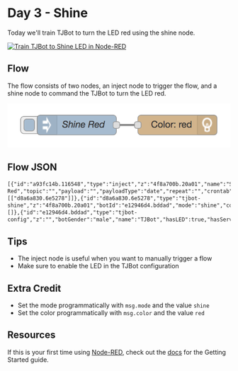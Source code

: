 # Day 3 - Shine

Today we'll train TJBot to turn the LED red using the shine node.

[![Train TJBot to Shine LED in Node-RED](http://img.youtube.com/vi/8htZriltJucE/0.jpg)](https://www.youtube.com/watch?v=8htZriltJuc&index=6&list=PLddOPkVMz1dtN3I_4JKava4GBLLXuUevV "Train TJBot to Shine LED in Node-RED")

## Flow

The flow consists of two nodes, an inject node to trigger the flow, and a shine node to command the TJBot to turn the LED red.

![Shine Flow](assets/flow.png)

## Flow JSON
```
[{"id":"a93fc14b.116548","type":"inject","z":"4f8a700b.20a01","name":"Shine Red","topic":"","payload":"","payloadType":"date","repeat":"","crontab":"","once":false,"x":200,"y":200,"wires":[["d8a6a830.6e5278"]]},{"id":"d8a6a830.6e5278","type":"tjbot-shine","z":"4f8a700b.20a01","botId":"e12946d4.bddad","mode":"shine","color":"red","duration":"","name":"","x":352.5,"y":200,"wires":[]},{"id":"e12946d4.bddad","type":"tjbot-config","z":"","botGender":"male","name":"TJBot","hasLED":true,"hasServo":false}]
```

## Tips

* The inject node is useful when you want to manually trigger a flow
* Make sure to enable the LED in the TJBot configuration

## Extra Credit

* Set the mode programmatically with `msg.mode` and the value `shine`
* Set the color programmatically with `msg.color` and the value `red`

## Resources

If this is your first time using [Node-RED](https://nodered.org/), check out the [docs](https://nodered.org/docs/) for the Getting Started guide.
